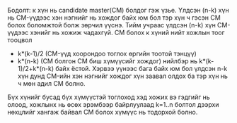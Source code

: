 Бодолт: 
к хүн нь candidate master(CM) болдог гэж үзье.
Үлдсэн (n-k) хүн нь CM-үүдээс хэн нэгнийг нь хождог байх юм бол тэр хүн ч гэсэн СМ болох боломжтой болж зөрчил үүснэ. Тийм учраас үлдсэн (n-k) хүн СМ-үүдээс хэнийг нь хожиж чадахгүй.
CM болох к хүний нийт хожлын тоог тооцвол
- k*(k-1)/2 (CM-үүд хоорондоо тоглох өргийн тоотой тэнцүү)
- k*(n-k) (CM болгон СМ биш хүмүүсийг хождог)
нийлбэр нь k*(k-1)/2+k*(n-k) байх ёстой. Хэрвээ үүнээс бага байх юм бол үлдсэн n-k хүн дунд CM-ийн хэн нэгнийг хождог хүн заавал олдох ба тэр хүн нь ч мөн адил СМ болно.

Бүх хүнийг бусад бүх хүмүүстэй тоглоход хэд хожих вэ гэдгийг нь олоод, хожлынх нь өсөх эрэмбээр байрлуулаад k=1..n болтол дээрхи нөхцлийг хангаж байвал СМ болох хүмүүс нь тодорхой болно.